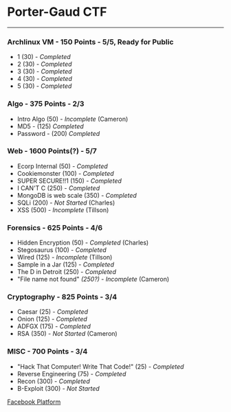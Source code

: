 # Porter-Gaud CTF

---

### Archlinux VM - 150 Points - 5/5, Ready for Public
* 1 (30) - _Completed_
* 2 (30) - _Completed_
* 3 (30) - _Completed_
* 4 (30) - _Completed_
* 5 (30) - _Completed_

### Algo - 375 Points - 2/3
* Intro Algo (50) - _Incomplete_ (Cameron)
* MD5 - (125) _Completed_
* Password - (200) _Completed_

### Web - 1600 Points(?) - 5/7
* Ecorp Internal (50) - _Completed_
* Cookiemonster (100) - _Completed_
* SUPER SECURE!!1 (150) - _Completed_
* I CAN'T C (250) - _Completed_
* MongoDB is web scale (350) - _Completed_
* SQLi (200) - _Not Started_ (Charles)
* XSS (500) - _Incomplete_ (Tillson)

### Forensics - 625 Points - 4/6
* Hidden Encryption (50) - _Completed_ (Charles)
* Stegosaurus (100) - _Completed_
* Wired (125) - _Incomplete_ (Tillson)
* Sample in a Jar (125) - _Completed_
* The D in Detroit (250) - _Completed_
* "File name not found" *(250?)* - _Incomplete_ (Cameron)

### Cryptography - 825 Points - 3/4
* Caesar (25) - _Completed_
* Onion (125) - _Completed_
* ADFGX (175) - _Completed_
* RSA (350) - _Not Started_ (Cameron)

### MISC - 700 Points - 3/4
* "Hack That Computer! Write That Code!" (25) - _Completed_
* Reverse Engineering (75) - _Completed_
* Recon (300) - _Completed_
* B-Exploit (300) - _Not Started_

[Facebook Platform](https://github.com/facebook/fbctf)
